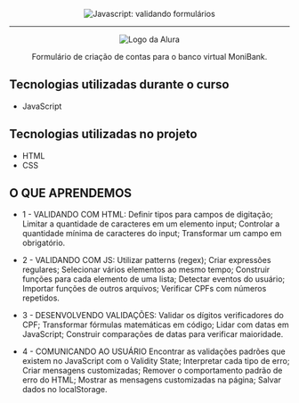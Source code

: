 <p align="center"> <img src="https://imgur.com/mIBmcEL.png" alt="Javascript: validando formulários"> </p>

<hr>

<p align="center"> <img src="https://github.com/MonicaHillman/aluraplay-requisicoes/blob/main/img/logo.png" alt="Logo da Alura"> </p>
<p align="center">Formulário de criação de contas para o banco virtual MoniBank.</p>

## Tecnologias utilizadas durante o curso
* JavaScript

## Tecnologias utilizadas no projeto
* HTML
* CSS

## O QUE APRENDEMOS
- 1 - VALIDANDO COM HTML:
Definir tipos para campos de digitação;
Limitar a quantidade de caracteres em um elemento input;
Controlar a quantidade mínima de caracteres do input;
Transformar um campo em obrigatório.

- 2 - VALIDANDO COM JS:
Utilizar patterns (regex);
Criar expressões regulares;
Selecionar vários elementos ao mesmo tempo;
Construir funções para cada elemento de uma lista;
Detectar eventos do usuário;
Importar funções de outros arquivos;
Verificar CPFs com números repetidos.

- 3 - DESENVOLVENDO VALIDAÇÕES:
Validar os dígitos verificadores do CPF;
Transformar fórmulas matemáticas em código;
Lidar com datas em JavaScript;
Construir comparações de datas para verificar maioridade.

- 4 - COMUNICANDO AO USUÁRIO
Encontrar as validações padrões que existem no JavaScript com o Validity State;
Interpretar cada tipo de erro;
Criar mensagens customizadas;
Remover o comportamento padrão de erro do HTML;
Mostrar as mensagens customizadas na página;
Salvar dados no localStorage.

